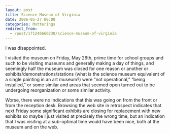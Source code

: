 ```yaml
---
layout: post
title: Science Museum of Virginia
date: 2006-05-27 00:00
categories: Mutterings
redirect_from:
  - /post/171246660230/science-museum-of-virginia
---
```

I was disappointed.

I visited the museum on Friday, May 26th, prime time for school groups and such to be visiting museums and generally making a day of things, and seemingly half the museum was closed for one reason or another or exhibits/demonstrations/stations (what is the science museum equivalent of a single painting in an art museum?) were &ldquo;not operational,&rdquo; &ldquo;being installed,&rdquo; or some similar and areas that seemed open turned out to be undergoing reorganization or some similar activity.

Worse, there were no indications that this was going on from the front or from the reception desk. Browsing the web site in retrospect indicates that next Friday some significant exhibits are closing for replacement with new exhibits so maybe I just visited at precisely the wrong time, but an indication that I was visiting at a sub-optimal time would have been nice, both at the museum and on the web.
